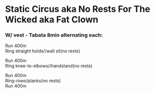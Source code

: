 # Static Circus aka No Rests For The Wicked aka Fat Clown

### W/ vest - Tabata 8min alternating each: 

Run 400m <br>
Ring straight holds//wall sit(no rests)

Run 400m <br>
Ring knee-to-elbows//handstand(no rests)

Run 400m <br>
Ring-rows/planks(no rests)
<br>
Run 400m
